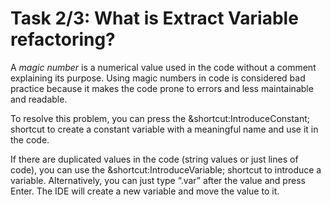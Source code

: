 # Task 2/3: What is Extract Variable refactoring?

A *magic number* is a numerical value used in the code without a comment explaining its purpose. 
Using magic numbers in code is considered bad practice because it makes the code prone to errors and less maintainable and readable.

To resolve this problem, you can press the &shortcut:IntroduceConstant; shortcut to create a constant variable 
with a meaningful name and use it in the code. 

If there are duplicated values in the code (string values or just lines of code),
you can use the &shortcut:IntroduceVariable; shortcut to introduce a variable.
Alternatively, you can just type “.var” after the value and press Enter. 
The IDE will create a new variable and move the value to it.
